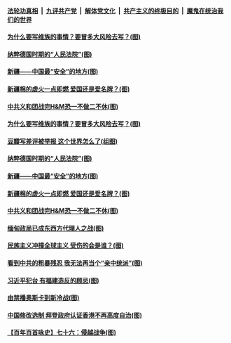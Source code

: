 ####  [法轮功真相](../../../../basic/blob/master/README.md?t=04040231) &nbsp;|&nbsp; [九评共产党](../../../../9ping.md/blob/master/README.md?t=04040231) &nbsp;|&nbsp; [解体党文化](../../../../jtdwh.md/blob/master/README.md?t=04040231)  &nbsp;|&nbsp; [共产主义的终极目的](../../../../gczydzjmd.md/blob/master/README.md?t=04040231) &nbsp;|&nbsp; [魔鬼在统治我们的世界](../../../../mgztzwmdsj.md/blob/master/README.md?t=04040231) 

#### [为什么要写维族的事情？要冒多大风险去写？(图)](../pages/p4/967572.md?t=04040231) 

#### [纳粹德国时期的“人民法院”(图)](../pages/p4/967575.md?t=04040231) 

#### [新疆——中国最“安全”的地方(图)](../pages/p4/967571.md?t=04040231) 


#### [新疆棉的虚火一点即燃 爱国还是爱名牌？(图)](../pages/p4/967499.md?t=04040231) 

#### [中共义和团战完H&amp;M恐一不做二不休(图)](../pages/p4/967490.md?t=04040231) 



#### [为什么要写维族的事情？要冒多大风险去写？(图)](../pages/p4/967572.md?t=04040231) 

#### [豆瓣写差评被举报 这个世界怎么了(组图)](../pages/p4/967577.md?t=04040231) 

#### [纳粹德国时期的“人民法院”(图)](../pages/p4/967575.md?t=04040231) 

#### [新疆——中国最“安全”的地方(图)](../pages/p4/967571.md?t=04040231) 



#### [新疆棉的虚火一点即燃 爱国还是爱名牌？(图)](../pages/p4/967499.md?t=04040231) 

#### [中共义和团战完H&amp;M恐一不做二不休(图)](../pages/p4/967490.md?t=04040231) 

#### [缅甸政局已成东西方代理人之战(图)](../pages/p4/967487.md?t=04040231) 

#### [民族主义冲撞全球主义 受伤的会是谁？(图)](../pages/p4/967496.md?t=04040231) 


#### [看到中共的粗暴残忍 我无法再当个“亲中统派”(图)](../pages/p4/967404.md?t=04040231) 

#### [习近平犯台 有福建造反的顾忌(图)](../pages/p4/967401.md?t=04040231) 

#### [由禁播奥斯卡到新冷战(图)](../pages/p4/967399.md?t=04040231) 

#### [中国修改选制 拜登政府认证香港不再高度自治(图)](../pages/p4/967396.md?t=04040231) 


#### [【百年百首咏史】七十六：侵越战争(图)](../pages/p4/967323.md?t=04040231) 


